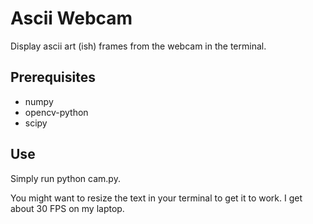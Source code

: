 # Ascii Webcam

Display ascii art (ish) frames from the webcam in the terminal.

## Prerequisites

- numpy
- opencv-python
- scipy

## Use

Simply run python cam.py.

You might want to resize the text in your terminal to get it to work.
I get about 30 FPS on my laptop.
